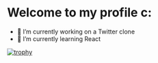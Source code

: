 # Welcome to my profile c:
- 🔭 I’m currently working on a Twitter clone
- 🌱 I’m currently learning React

[![trophy](https://github-profile-trophy.vercel.app/?username=Strako&theme=onedark)](https://github.com/ryo-ma/github-profile-trophy)


